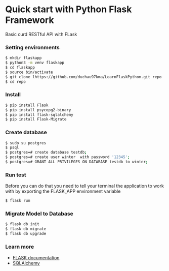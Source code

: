# Quick start with Python Flask Framework
Basic curd RESTful API with FLask
### Setting environments
```sh
$ mkdir flaskapp
$ python3 -m venv flaskapp
$ cd flaskapp
$ source bin/activate
$ git clone lhttps://github.com/duchau97kma/LearnFlaskPython.git repo
$ cd repo
```
### Install
```sh
$ pip install Flask
$ pip install psycopg2-binary
$ pip install flask-sqlalchemy
$ pip install Flask-Migrate
```
### Create database
```sh
$ sudo su postgres
$ psql
$ postgres=# create database testdb;
$ postgres=# create user winter  with password '12345';
$ postgres=# GRANT ALL PRIVILEGES ON DATABASE testdb to winter;
```
### Run test
Before you can do that you need to tell your terminal the application to work with by exporting the FLASK_APP environment variable

```sh
$ flask run
```
### Migrate Model to Database
```sh
$ flask db init 
$ flask db migrate 
$ flask db upgrade
```
### Learn more
  - [FLASK documentation](https://flask.palletsprojects.com/en/1.1.x/)
  - [SQLAlchemy](https://docs.sqlalchemy.org/en/13/orm/tutorial.html)
